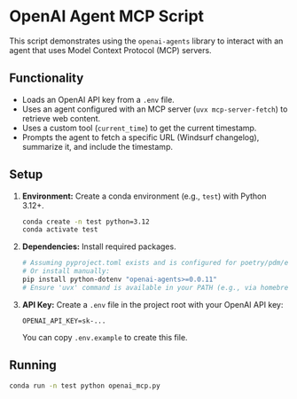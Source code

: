 # OpenAI Agent MCP Script

This script demonstrates using the `openai-agents` library to interact with an agent that uses Model Context Protocol (MCP) servers.

## Functionality

- Loads an OpenAI API key from a `.env` file.
- Uses an agent configured with an MCP server (`uvx mcp-server-fetch`) to retrieve web content.
- Uses a custom tool (`current_time`) to get the current timestamp.
- Prompts the agent to fetch a specific URL (Windsurf changelog), summarize it, and include the timestamp.

## Setup

1.  **Environment:** Create a conda environment (e.g., `test`) with Python 3.12+.
    ```bash
    conda create -n test python=3.12
    conda activate test
    ```
2.  **Dependencies:** Install required packages.
    ```bash
    # Assuming pyproject.toml exists and is configured for poetry/pdm/etc.
    # Or install manually:
    pip install python-dotenv "openai-agents>=0.0.11"
    # Ensure 'uvx' command is available in your PATH (e.g., via homebrew)
    ```
3.  **API Key:** Create a `.env` file in the project root with your OpenAI API key:
    ```
    OPENAI_API_KEY=sk-...
    ```
    You can copy `.env.example` to create this file.

## Running

```bash
conda run -n test python openai_mcp.py
```
